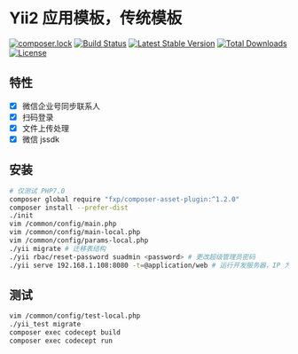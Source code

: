 Yii2 应用模板，传统模板
===============================
[![composer.lock](https://poser.pugx.org/purocean/yii2-template/composerlock)](https://packagist.org/packages/purocean/yii2-template)
[![Build Status](https://travis-ci.org/purocean/yii2-template.svg?branch=master)](https://travis-ci.org/purocean/yii2-template)
[![Latest Stable Version](https://poser.pugx.org/purocean/yii2-template/v/stable)](https://packagist.org/packages/purocean/yii2-template)
[![Total Downloads](https://poser.pugx.org/purocean/yii2-template/downloads)](https://packagist.org/packages/purocean/yii2-template)
[![License](https://poser.pugx.org/purocean/yii2-template/license)](https://packagist.org/packages/purocean/yii2-template)

特性
-------------------
+ [x] 微信企业号同步联系人
+ [x] 扫码登录
+ [x] 文件上传处理
+ [x] 微信 jssdk

安装
-------------------
```bash
# 仅测试 PHP7.0
composer global require "fxp/composer-asset-plugin:^1.2.0"
composer install --prefer-dist
./init
vim /common/config/main.php
vim /common/config/main-local.php
vim /common/config/params-local.php
./yii migrate # 迁移表结构
./yii rbac/reset-password suadmin <password> # 更改超级管理员密码
./yii serve 192.168.1.108:8080 -t=@application/web # 运行开发服务器，IP 为本机局域网 IP，以便手机访问
```

测试
-------------------
```bash
vim /common/config/test-local.php
./yii_test migrate
composer exec codecept build
composer exec codecept run
```
